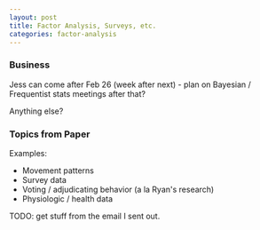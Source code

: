 ```yaml
---
layout: post
title: Factor Analysis, Surveys, etc.
categories: factor-analysis
---
```


### Business

Jess can come after Feb 26 (week after next) - plan on Bayesian / Frequentist
stats meetings after that?

Anything else?

### Topics from Paper

Examples:

 - Movement patterns
 - Survey data
 - Voting / adjudicating behavior (a la Ryan's research)
 - Physiologic / health data

TODO: get stuff from the email I sent out.

